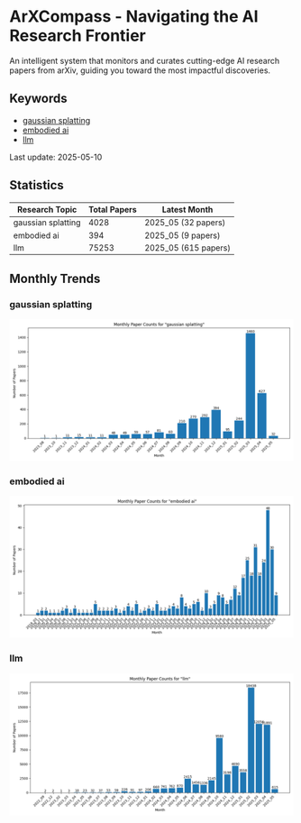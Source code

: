 # ArXCompass - Navigating the AI Research Frontier
An intelligent system that monitors and curates cutting-edge AI research papers from arXiv, guiding you toward the most impactful discoveries.

## Keywords

- [gaussian splatting](gaussian_splatting/)
- [embodied ai](embodied_ai/)
- [llm](llm/)

Last update: 2025-05-10

## Statistics

| Research Topic | Total Papers | Latest Month |
| --- | --- | --- |
| gaussian splatting | 4028 | 2025_05 (32 papers) |
| embodied ai | 394 | 2025_05 (9 papers) |
| llm | 75253 | 2025_05 (615 papers) |

## Monthly Trends

### gaussian splatting

![Monthly Paper Counts for gaussian splatting](gaussian_splatting/monthly_stats.png)

### embodied ai

![Monthly Paper Counts for embodied ai](embodied_ai/monthly_stats.png)

### llm

![Monthly Paper Counts for llm](llm/monthly_stats.png)

